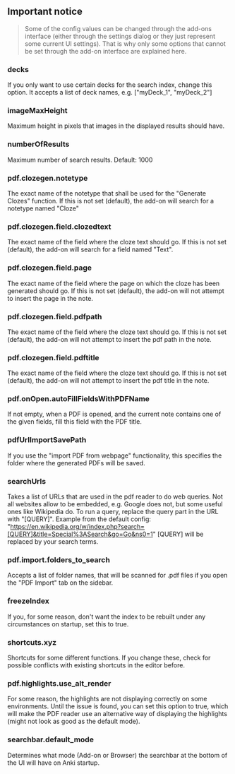 ## Important notice
> Some of the config values can be changed through the add-ons interface (either through the settings dialog or they just represent some current UI settings).
> That is why only some options that cannot be set through the add-on interface are explained here.

### decks
If you only want to use certain decks for the search index, change this option. It accepts a list of deck names, 
e.g. ["myDeck_1", "myDeck_2"]

### imageMaxHeight 
Maximum height in pixels that images in the displayed results should have.

### numberOfResults
Maximum number of search results. Default: 1000

### pdf.clozegen.notetype
The exact name of the notetype that shall be used for the "Generate Clozes" function.
If this is not set (default), the add-on will search for a notetype named "Cloze"

### pdf.clozegen.field.clozedtext
The exact name of the field where the cloze text should go.
If this is not set (default), the add-on will search for a field named "Text".

### pdf.clozegen.field.page
The exact name of the field where the page on which the cloze has been generated should go.
If this is not set (default), the add-on will not attempt to insert the page in the note.

### pdf.clozegen.field.pdfpath
The exact name of the field where the cloze text should go.
If this is not set (default), the add-on will not attempt to insert the pdf path in the note.

### pdf.clozegen.field.pdftitle
The exact name of the field where the cloze text should go.
If this is not set (default), the add-on will not attempt to insert the pdf title in the note.

### pdf.onOpen.autoFillFieldsWithPDFName
If not empty, when a PDF is opened, and the current note contains one of the given fields, fill this field with the PDF title.

### pdfUrlImportSavePath
If you use the "import PDF from webpage" functionality, this specifies the folder where the generated PDFs will be saved.

### searchUrls
Takes a list of URLs that are used in the pdf reader to do web queries. Not all websites allow to be embedded, e.g. Google does not, but some useful ones like Wikipedia do. To run a query, replace the query part in the URL with "[QUERY]".
Example from the default config:
"https://en.wikipedia.org/w/index.php?search=[QUERY]&title=Special%3ASearch&go=Go&ns0=1"
[QUERY] will be replaced by your search terms.

### pdf.import.folders_to_search
Accepts a list of folder names, that will be scanned for .pdf files if you open the "PDF Import" tab on the sidebar.

### freezeIndex
If you, for some reason, don't want the index to be rebuilt under any circumstances on startup, set this to true.

### shortcuts.xyz
Shortcuts for some different functions. If you change these, check for possible conflicts with existing shortcuts in the editor before.

### pdf.highlights.use_alt_render
For some reason, the highlights are not displaying correctly on some environments. Until the issue is found, you can set this option to true, 
which will make the PDF reader use an alternative way of displaying the highlights (might not look as good as the default mode).

### searchbar.default_mode 
Determines what mode (Add-on or Browser) the searchbar at the bottom of the UI will have on Anki startup.